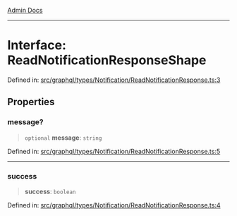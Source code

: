 [Admin Docs](/)

***

# Interface: ReadNotificationResponseShape

Defined in: [src/graphql/types/Notification/ReadNotificationResponse.ts:3](https://github.com/Sourya07/talawa-api/blob/aac5f782223414da32542752c1be099f0b872196/src/graphql/types/Notification/ReadNotificationResponse.ts#L3)

## Properties

### message?

> `optional` **message**: `string`

Defined in: [src/graphql/types/Notification/ReadNotificationResponse.ts:5](https://github.com/Sourya07/talawa-api/blob/aac5f782223414da32542752c1be099f0b872196/src/graphql/types/Notification/ReadNotificationResponse.ts#L5)

***

### success

> **success**: `boolean`

Defined in: [src/graphql/types/Notification/ReadNotificationResponse.ts:4](https://github.com/Sourya07/talawa-api/blob/aac5f782223414da32542752c1be099f0b872196/src/graphql/types/Notification/ReadNotificationResponse.ts#L4)
